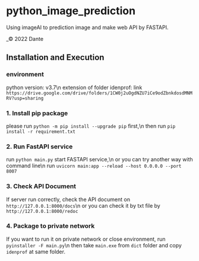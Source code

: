 # python_image_prediction

Using imageAI to prediction image and make web API by FASTAPI.

_© 2022 Dante
## Installation and Execution

### environment
python version: v3.7\n
extension of folder idenprof: link `https://drive.google.com/drive/folders/1CW0j2uOgdNZU7iCe9odZbnkdosdMNMRV?usp=sharing`

### 1. Install pip package
please run `python -m pip install --upgrade pip` first,\n
then run `pip install -r requirement.txt`

### 2. Run FastAPI service
run `python main.py` start FASTAPI service,\n
or you can try another way with command line\n
run `uvicorn main:app --reload --host 0.0.0.0 --port 8007`

### 3. Check API Document
If server run correctly, check the API document on `http://127.0.0.1:8000/docs`\n
or you can check it by txt file by `http://127.0.0.1:8000/redoc`

### 4. Package to private network
If you want to run it on private network or close environment, run `pyinstaller -F main.py`\n
then take `main.exe` from `dict` folder and copy `idenprof` at same folder.